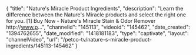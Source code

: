 {
    "title": "Nature's Miracle Product Ingredients",
    "description": "Learn the difference between the Nature's Miracle products and select the right one for you. [1] Buy Now - Nature's Miracle Stain & Odor Remover http:\/\/www.p...",
    "channelid": "145113",
    "videoid": "145462",
    "date_created": "1394762655",
    "date_modified": "1418181183",
    "type": "captivate",
    "layout": "channelVideo",
    "url": "\/petco-tv\/nature-s-miracle-product-ingredients\/145113-145462"
}